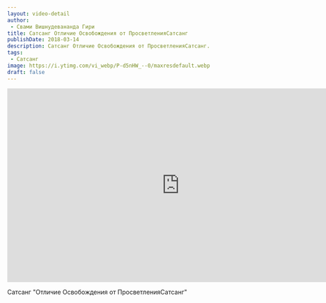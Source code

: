 ```yaml
---
layout: video-detail
author:
 - Свами Вишнудевананда Гири
title: Сатсанг Отличие Освобождения от ПросветленияСатсанг
publishDate: 2018-03-14
description: Сатсанг Отличие Освобождения от ПросветленияСатсанг. 
tags: 
 - Сатсанг
image: https://i.ytimg.com/vi_webp/P-d5nHW_--0/maxresdefault.webp
draft: false
---
```


<iframe width="790" height="444" src="https://www.youtube.com/embed/P-d5nHW_--0" frameborder="0" allowfullscreen=""></iframe> 

  Сатсанг "Отличие Освобождения от ПросветленияСатсанг"

  

 